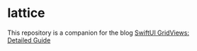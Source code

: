 # lattice

This repository is a companion for the blog [SwiftUI GridViews: Detailed Guide](https://blog.eclypse.io/swiftui-gridviews-with-visual-examples-00048547669b)